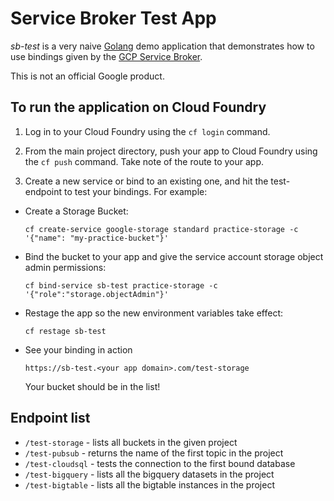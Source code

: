 # Service Broker Test App

*sb-test* is a very naive [Golang](https://golang.org) demo application that demonstrates how to use bindings given by the [GCP Service Broker](https://github.com/GoogleCloudPlatform/gcp-service-broker).

This is not an official Google product.

## To run the application on Cloud Foundry

1. Log in to your Cloud Foundry using the `cf login` command.

1. From the main project directory, push your app to Cloud Foundry using the `cf push` command. Take note of the route to your app.
1. Create a new service or bind to an existing one, and hit the test-<servicename> endpoint to test your bindings. For example:

- Create a Storage Bucket:
    ```
	cf create-service google-storage standard practice-storage -c '{"name": "my-practice-bucket"}'
    ```

- Bind the bucket to your app and give the service account storage object admin permissions:
    ```
    cf bind-service sb-test practice-storage -c '{"role":"storage.objectAdmin"}'
    ```

- Restage the app so the new environment variables take effect:
    ```
    cf restage sb-test
    ```

- See your binding in action
    ```
    https://sb-test.<your app domain>.com/test-storage
    ```

    Your bucket should be in the list!

## Endpoint list

* `/test-storage` - lists all buckets in the given project
* `/test-pubsub` - returns the name of the first topic in the project
* `/test-cloudsql` - tests the connection to the first bound database
* `/test-bigquery` - lists all the bigquery datasets in the project
* `/test-bigtable` - lists all the bigtable instances in the project
